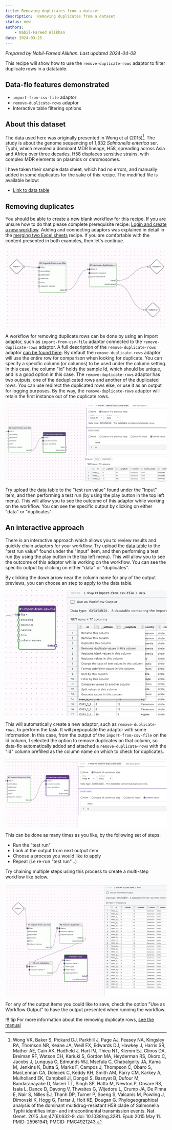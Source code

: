 ```yaml
---
title: Removing duplicates from a dataset
description:  Removing duplicates from a dataset
status: new
authors:
    - Nabil-Fareed Alikhan
date: 2024-03-25
---
```

*Prepared by Nabil-Fareed Alikhan. Last updated 2024-04-08*

This recipe will show how to use the `remove-duplicate-rows` adaptor to filter duplicate rows in a datatable. 

## Data-flo features demonstrated

* `import-from-csv-file` adaptor
* `remove-duplicate-rows` adaptor
* Interactive table filtering options

## About this dataset 

The data used here was originally presented in Wong et al (2015)[^1]. The study is about the genome sequencing of 1,832 *Salmonella enterica* ser. Typhi, which revealed a dominant MDR lineage, H58, spreading across Asia and Africa over three decades. H58 displaces sensitive strains, with complex MDR elements on plasmids or chromosomes. 

I have taken their sample data sheet, which had no errors, and manually added in some duplicates for the sake of this recipe. The modified file is available below:

* [Link to data table](duplicates/Wongetal-with-duplicates.csv)

## Removing duplicates

You should be able to create a new blank workflow for this recipe. If you are unsure how to do that please complete prerequisite recipe: [Login and create a new workflow](./login-workflow.md). Adding and connecting adaptors was explained in detail in the [merging two Excel sheets](./merging-two-sheets.md) recipe. If you are comfortable with the content presented in both examples, then let's continue. 

![Existing df](./duplicates/output-workflow.png)

A workflow for removing duplicate rows can be done by using an Import adaptor, such as `import-from-csv-file` adaptor connected to the `remove-duplicate-rows` adaptor. A full description of the `remove-duplicate-rows` adaptor [can be found here](https://cgps.gitbook.io/data-flo/reference-guide/remove-duplicate-rows). By default the `remove-duplicate-rows` adaptor will use the entire row for comparison when looking for duplicate. You can specify a specific column (or columns) to be used under the column setting. In this case, the column "id" holds the sample Id, which should be unique, and is a good option in this case. The `remove-duplicate-rows` adaptor has two outputs, one of the deduplicated rows and another of the duplicated rows. You can use redirect the duplicated rows else, or use it as an output for logging purposes. By the way, the `remove-duplicate-rows` adaptor will retain the first instance out of the duplicate rows.

![Existing df](./duplicates/column-name.png)

Try upload the [data table](duplicates/Wongetal-with-duplicates.csv) to the "test run value" found under the "Input" item, and then performing a test run (by using the play button in the top left menu). This will allow you to see the outcome of this adaptor while working on the workflow. You can see the specific output by clicking on either "data" or "duplicates". 


## An interactive approach

There is an interactive approach which allows you to review results and quickly chain adaptors for your workflow. Try upload the [data table](duplicates/Wongetal-with-duplicates.csv) to the "test run value" found under the "Input" item, and then performing a test run (by using the play button in the top left menu). This will allow you to see the outcome of this adaptor while working on the workflow. You can see the specific output by clicking on either "data" or "duplicates". 

By clicking the down arrow near the column name for any of the output previews, you can choose an step to apply to the data table.

![Existing df](./duplicates/interactive2.png)

This will automatically create a new adaptor, such as `remove-duplicate-rows`, to perform the task. It will prepopulate the adaptor with some information. In this case, from the output of the `import-from-csv-file` on the Id column, I selected the option to remove duplicates on that column, so data-flo automatically added and attached a `remove-duplicate-rows` with the "id" column prefilled as the column name on which to check for duplicates. 

![Existing df](./duplicates/automatic.png)

This can be done as many times as you like, by the following set of steps: 

* Run the "test run"
* Look at the output from next output item 
* Choose a process you would like to apply 
* Repeat (i.e re-run "test run"...)

Try chaining multiple steps using this process to create a multi-step workflow like below.

![Existing df](./duplicates/chained.png)

For any of the output items you could like to save, check the option "Use as Workflow Output" to have the output presented when running the workflow. 

!!! tip 
    For more information about the removing duplicate rows, [see the manual](https://cgps.gitbook.io/data-flo/reference-guide/remove-duplicate-rows)

[^1]: Wong VK, Baker S, Pickard DJ, Parkhill J, Page AJ, Feasey NA, Kingsley RA, Thomson NR, Keane JA, Weill FX, Edwards DJ, Hawkey J, Harris SR, Mather AE, Cain AK, Hadfield J, Hart PJ, Thieu NT, Klemm EJ, Glinos DA, Breiman RF, Watson CH, Kariuki S, Gordon MA, Heyderman RS, Okoro C, Jacobs J, Lunguya O, Edmunds WJ, Msefula C, Chabalgoity JA, Kama M, Jenkins K, Dutta S, Marks F, Campos J, Thompson C, Obaro S, MacLennan CA, Dolecek C, Keddy KH, Smith AM, Parry CM, Karkey A, Mulholland EK, Campbell JI, Dongol S, Basnyat B, Dufour M, Bandaranayake D, Naseri TT, Singh SP, Hatta M, Newton P, Onsare RS, Isaia L, Dance D, Davong V, Thwaites G, Wijedoru L, Crump JA, De Pinna E, Nair S, Nilles EJ, Thanh DP, Turner P, Soeng S, Valcanis M, Powling J, Dimovski K, Hogg G, Farrar J, Holt KE, Dougan G. Phylogeographical analysis of the dominant multidrug-resistant H58 clade of Salmonella Typhi identifies inter- and intracontinental transmission events. Nat Genet. 2015 Jun;47(6):632-9. doi: 10.1038/ng.3281. Epub 2015 May 11. PMID: 25961941; PMCID: PMC4921243.